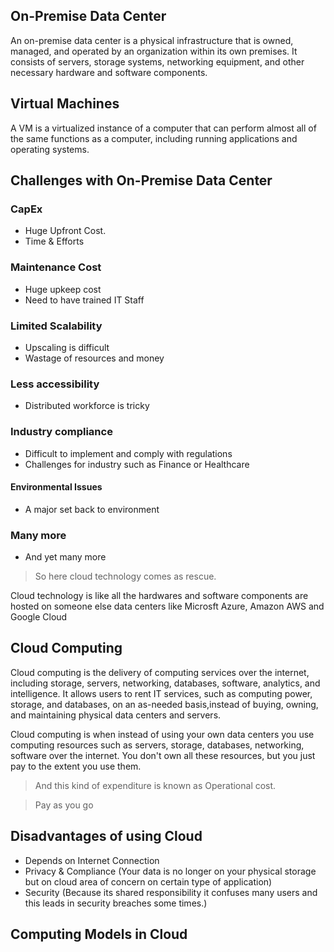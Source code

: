 ## On-Premise Data Center
An on-premise data center is a physical infrastructure that is owned, managed, and operated by an organization within its own premises. It consists of servers, storage systems, networking equipment, and other necessary hardware and software components.

## Virtual Machines
A VM is a virtualized instance of a computer that can perform almost all of the same functions as a computer, including running applications and operating systems.

## Challenges with On-Premise Data Center
### CapEx
- Huge Upfront Cost.
- Time & Efforts
### Maintenance Cost
- Huge upkeep cost
- Need to have trained IT Staff
### Limited Scalability
- Upscaling is difficult
- Wastage of resources and money
### Less accessibility
- Distributed workforce is tricky
### Industry compliance
- Difficult to implement and comply with regulations
- Challenges for industry such as Finance or Healthcare
#### Environmental Issues
- A major set back to environment
### Many more
- And yet many more

> So here cloud technology comes as rescue.

Cloud technology is like all the hardwares and software components are hosted on someone else data centers like Microsft Azure, Amazon AWS and Google Cloud

## Cloud Computing
Cloud computing is the delivery of computing services over the internet, including storage, servers, networking, databases, software, analytics, and intelligence. It allows users to rent IT services, such as computing power, storage, and databases, on an as-needed basis,instead of buying, owning, and maintaining physical data centers and servers.

Cloud computing is when instead of using your own data centers you use computing resources such as servers, storage, databases, networking, software over the internet. You don't own all these resources, but you just pay to the extent you use them.

> And this kind of expenditure is known as Operational cost.

> Pay as you go

## Disadvantages of using Cloud
-  Depends on Internet Connection
- Privacy & Compliance
(Your data is no longer on your physical storage but on cloud area of concern on certain type of application)
- Security
(Because its shared responsibility it confuses many users and this leads in security breaches some times.)

## Computing Models in Cloud